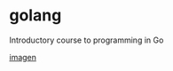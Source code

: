 # golang
Introductory course to programming in Go

[imagen](https://1.bp.blogspot.com/-J_7Dq7ovbwQ/XmFfXD2wAmI/AAAAAAAAr6I/6_sUNbgsrsofNg7xoIrJndN1xida3XdDwCLcBGAsYHQ/s1600/Golang.png)
